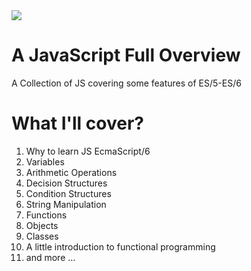 <img src="http://ourcodeworld.com/public-media/articles/articleocw-565adecfc4fe7.jpg" />

# A JavaScript Full Overview
A Collection of JS covering some features of ES/5-ES/6

# What I'll cover?
<ol>
  <li>Why to learn JS EcmaScript/6</li>
  <li>Variables</li>
  <li>Arithmetic Operations</li>
  <li>Decision Structures</li>
  <li>Condition Structures</li>
  <li>String Manipulation</li>
  <li>Functions</li>
  <li>Objects</li>
  <li>Classes</li>
  <li>A little introduction to functional programming</li>
  <li>and more ...</li>
</ol>
